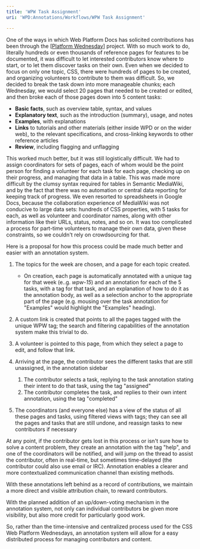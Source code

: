 ```yaml
---
title: 'WPW Task Assignment'
uri: 'WPD:Annotations/Workflows/WPW Task Assignment'

---
```

One of the ways in which Web Platform Docs has solicited contributions has been through the [[Platform Wednesday](http://docs.webplatform.org/wiki/Meta:web_platform_wednesday%7CWeb)] project. With so much work to do, literally hundreds or even thousands of reference pages for features to be documented, it was difficult to let interested contributors know where to start, or to let them discover tasks on their own. Even when we decided to focus on only one topic, CSS, there were hundreds of pages to be created, and organizing volunteers to contribute to them was difficult. So, we decided to break the task down into more manageable chunks; each Wednesday, we would select 20 pages that needed to be created or edited, and then broke each of those pages down into 5 content tasks:

-   **Basic facts**, such as overview table, syntax, and values
-   **Explanatory text**, such as the introduction (summary), usage, and notes
-   **Examples**, with explanations
-   **Links** to tutorials and other materials (either inside WPD or on the wider web), to the relevant specifications, and cross-linking keywords to other reference articles
-   **Review**, including flagging and unflagging

This worked much better, but it was still logistically difficult. We had to assign coordinators for sets of pages, each of whom would be the point person for finding a volunteer for each task for each page, checking up on their progress, and managing that data in a table. This was made more difficult by the clumsy syntax required for tables in Semantic MediaWiki, and by the fact that there was no automation or central data reporting for keeping track of progress. We even resorted to spreadsheets in Google Docs, because the collaboration experience of MediaWiki was not conducive to large data sets: hundreds of CSS properties, with 5 tasks for each, as well as volunteer and coordinator names, along with other information like their URLs, status, notes, and so on. It was too complicated a process for part-time volunteers to manage their own data, given these constraints, so we couldn't rely on crowdsourcing for that.

Here is a proposal for how this process could be made much better and easier with an annotation system.

1.  The topics for the week are chosen, and a page for each topic created.
    -   On creation, each page is automatically annotated with a unique tag for that week (e..g. *wpw-15*) and an annotation for each of the 5 tasks, with a tag for that task, and an explanation of how to do it as the annotation body, as well as a selection anchor to the appropriate part of the page (e.g. mousing over the task annotation for "Examples" would highlight the "Examples" heading).

2.  A custom link is created that points to all the pages tagged with the unique WPW tag; the search and filtering capabilities of the annotation system make this trivial to do.
3.  A volunteer is pointed to this page, from which they select a page to edit, and follow that link.
4.  Arriving at the page, the contributor sees the different tasks that are still unassigned, in the annotation sidebar
    1.  The contributor selects a task, replying to the task annotation stating their intent to do that task, using the tag "assigned"
    2.  The contributor completes the task, and replies to their own intent annotation, using the tag "completed"

5.  The coordinators (and everyone else) has a view of the status of all these pages and tasks, using filtered views with tags; they can see all the pages and tasks that are still undone, and reassign tasks to new contributors if necessary

At any point, if the contributor gets lost in this process or isn't sure how to solve a content problem, they create an annotation with the tag "help", and one of the coordinators will be notified, and will jump on the thread to assist the contributor, often in real-time, but sometimes time-delayed (the contributor could also use email or IRC). Annotation enables a clearer and more contextualized communication channel than existing methods.

With these annotations left behind as a record of contributions, we maintain a more direct and visible attribution chain, to reward contributors.

With the planned addition of an up/down-voting mechanism in the annotation system, not only can individual contributors be given more visibility, but also more credit for particularly good work.

So, rather than the time-intensive and centralized process used for the CSS Web Platform Wednesdays, an annotation system will allow for a easy distributed process for managing contributors and content.
